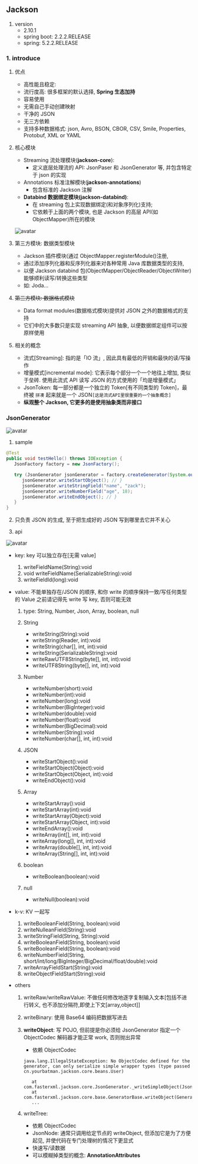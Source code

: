 ## Jackson

1. version
   - 2.10.1
   - spring boot: 2.2.2.RELEASE
   - spring: 5.2.2.RELEASE

### 1. introduce

1. 优点

   - 高性能且稳定:
   - 流行度高: 很多框架的默认选择, **Spring 生态加持**
   - 容易使用
   - 无需自己手动创建映射
   - 干净的 JSON
   - 无三方依赖
   - 支持多种数据格式: json, Avro, BSON, CBOR, CSV, Smile, Properties, Protobuf, XML or YAML

2. 核心模块

   - Streaming 流处理模块(**jackson-core**):
     - 定义底层处理流的 API: JsonPaser 和 JsonGenerator 等, 并包含特定于 json 的实现
   - Annotations 标准注解模块(**jackson-annotations**)
     - 包含标准的 Jackson 注解
   - **Databind 数据绑定模块(jackson-databind)**:
     - 在 streaming 包上实现数据绑定(和对象序列化)支持;
     - 它依赖于上面的两个模块, 也是 Jackson 的高层 API(如 ObjectMapper)所在的模块

   ![avatar](/static/image/json/json-denpendency.png)

3. 第三方模块: 数据类型模块

   - Jackson 插件模块(通过 ObjectMapper.registerModule()注册,
   - 通过添加序列化器和反序列化器来对各种常用 Java 库数据类型的支持,
   - 以便 Jackson databind 包(ObjectMapper/ObjectReader/ObjectWriter)能够顺利读写/转换这些类型
   - 如: Joda...

4. ~~第三方模块: 数据格式模块~~

   - Data format modules(数据格式模块)提供对 JSON 之外的数据格式的支持
   - 它们中的大多数只是实现 streaming API 抽象, 以便数据绑定组件可以按原样使用

5. 相关的概念

   - 流式[Streaming]: 指的是「IO 流」, 因此具有最低的开销和最快的读/写操作
   - 增量模式[incremental mode]: 它表示每个部分一个一个地往上增加, 类似于垒砖. 使用此流式 API 读写 JSON 的方式使用的「均是增量模式」
   - JsonToken: 每一部分都是一个独立的 Token[有不同类型的 Token]，最终被 `拼凑` 起来就是一个 JSON`[这是流式API里很重要的一个抽象概念]`
   - **纵观整个 Jackson, 它更多的是使用抽象类而非接口**

### JsonGenerator

![avatar](/static/image/json/jackson-impl.png)

1. sample

```java
@Test
public void testHello() throws IOException {
   JsonFactory factory = new JsonFactory();

   try (JsonGenerator jsonGenerator = factory.createGenerator(System.out, JsonEncoding.UTF8)) {
      jsonGenerator.writeStartObject(); // }
      jsonGenerator.writeStringField("name", "zack");
      jsonGenerator.writeNumberField("age", 18);
      jsonGenerator.writeEndObject(); // }
   }
}
```

2. 只负责 JSON 的生成, 至于把生成好的 JSON 写到哪里去它并不关心

3. api

![avatar](/static/image/json/jackson-type-mapping.png)

- key: key 可以独立存在[无需 value]

  1. writeFieldName(String):void
  2. void writeFieldName(SerializableString):void
  3. writeFieldId(long):void

- value: 不能单独存在/JSON 的顺序, 和你 write 的顺序保持一致/写任何类型的 Value 之前请记得先 write 写 key, 否则可能无效

  1. type: String, Number, Json, Array, boolean, null
  2. String

     - writeString(String):void
     - writeString(Reader, int):void
     - writeString(char[], int, int):void
     - writeString(SerializableString):void
     - writeRawUTF8String(byte[], int, int):void
     - writeUTF8String(byte[], int, int):void

  3. Number

     - writeNumber(short):void
     - writeNumber(int):void
     - writeNumber(long):void
     - writeNumber(BigInteger):void
     - writeNumber(double):void
     - writeNumber(float):void
     - writeNumber(BigDecimal):void
     - writeNumber(String):void
     - writeNumber(char[], int, int):void

  4. JSON

     - writeStartObject():void
     - writeStartObject(Object):void
     - writeStartObject(Object, int):void
     - writeEndObject():void

  5. Array

     - writeStartArray():void
     - writeStartArray(int):void
     - writeStartArray(Object):void
     - writeStartArray(Object, int):void
     - writeEndArray():void
     - writeArray(int[], int, int):void
     - writeArray(long[], int, int):void
     - writeArray(double[], int, int):void
     - writeArray(String[], int, int):void

  6. boolean

     - writeBoolean(boolean):void

  7. null

     - writeNull(boolean):void

- k-v: KV 一起写

  1. writeBooleanField(String, boolean):void
  2. writeNulleanField(String):void
  3. writeStringField(String, String):void
  4. writeBooleanField(String, boolean):void
  5. writeBooleanField(String, boolean):void
  6. writeNumberField(String, short/int/long/BigInteger/BigDecimal/float/double):void
  7. writeArrayFieldStart(String):void
  8. writeObjectFieldStart(String):void

- others

  1.  writeRaw/writeRawValue: 不做任何修改地逐字复制输入文本[包括不进行转义, 也不添加分隔符,即使上下文[array,object]]
  2.  writeBinary: 使用 Base64 编码把数据写进去
  3.  **writeObject**: 写 POJO, 但前提是你必须给 JsonGenerator 指定一个 ObjectCodec 解码器才能正常 work, 否则抛出异常

      - 依赖 ObjectCodec

      ```log
      java.lang.IllegalStateException: No ObjectCodec defined for the generator, can only serialize simple wrapper types (type passed cn.yourbatman.jackson.core.beans.User)

         at com.fasterxml.jackson.core.JsonGenerator._writeSimpleObject(JsonGenerator.java:2238)
         at com.fasterxml.jackson.core.base.GeneratorBase.writeObject(GeneratorBase.java:391)
         ...
      ```

  4.  writeTree:
      - 依赖 ObjectCodec
      - JsonNode: 通常只调用给定节点的 writeObject, 但添加它是为了方便起见, 并使代码在专门处理树的情况下更显式
      - 快速写/读数据
      - 可以模糊掉类型的概念: **AnnotationAttributes**
